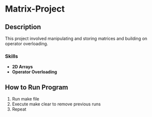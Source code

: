 # Matrix-Project
## Description
This project involved manipulating and storing matrices and building on operator overloading.
### Skills
- **2D Arrays**
- **Operator Overloading**
## How to Run Program
1. Run make file
2. Execute make clear to remove previous runs
3. Repeat
